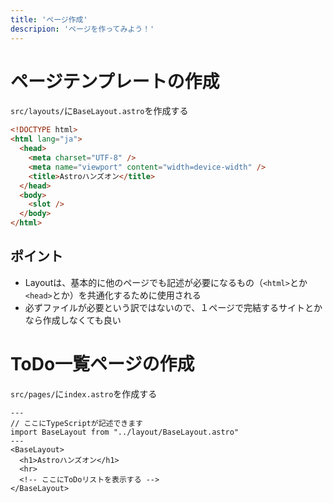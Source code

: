 ```yaml
---
title: 'ページ作成'
descripion: 'ページを作ってみよう！'
---
```


# ページテンプレートの作成

`src/layouts/`に`BaseLayout.astro`を作成する

```html
<!DOCTYPE html>
<html lang="ja">
  <head>
    <meta charset="UTF-8" />
    <meta name="viewport" content="width=device-width" />
    <title>Astroハンズオン</title>
  </head>
  <body>
    <slot />
  </body>
</html>
```

## ポイント

- Layoutは、基本的に他のページでも記述が必要になるもの（`<html>`とか`<head>`とか）を共通化するために使用される
- 必ずファイルが必要という訳ではないので、１ページで完結するサイトとかなら作成しなくても良い

# ToDo一覧ページの作成

`src/pages/`に`index.astro`を作成する

```
---
// ここにTypeScriptが記述できます
import BaseLayout from "../layout/BaseLayout.astro"
---
<BaseLayout>
  <h1>Astroハンズオン</h1>
  <hr>
  <!-- ここにToDoリストを表示する -->
</BaseLayout>
```
